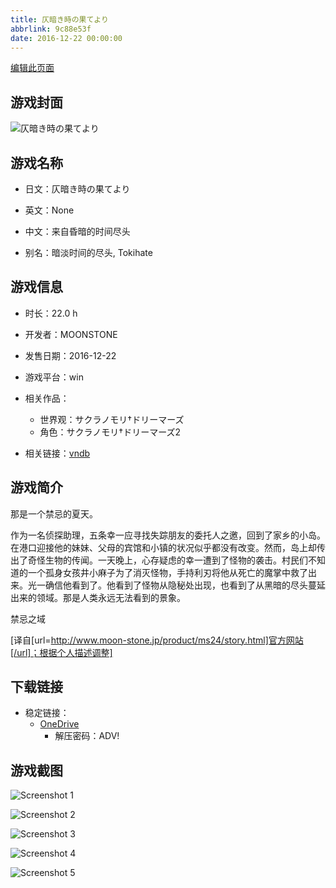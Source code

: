 ```yaml
---
title: 仄暗き時の果てより
abbrlink: 9c88e53f
date: 2016-12-22 00:00:00
---
```

[编辑此页面](https://github.com/ACG-3/ADV3-source/blob/main/source/_posts/games/%E4%BB%84%E6%9A%97%E3%81%8D%E6%99%82%E3%81%AE%E6%9E%9C%E3%81%A6%E3%82%88%E3%82%8A.md)

## 游戏封面

![仄暗き時の果てより](https://pan.timero.xyz/d/onedrive/img_lib_001/%E4%BB%84%E6%9A%97%E3%81%8D%E6%99%82%E3%81%AE%E6%9E%9C%E3%81%A6%E3%82%88%E3%82%8A_cover.avif)


## 游戏名称

- 日文：仄暗き時の果てより
- 英文：None
- 中文：来自昏暗的时间尽头

- 别名：暗淡时间的尽头, Tokihate


## 游戏信息

- 时长：22.0 h
- 开发者：MOONSTONE
- 发售日期：2016-12-22
- 游戏平台：win
- 相关作品：
   - 世界观：サクラノモリ†ドリーマーズ
   - 角色：サクラノモリ†ドリーマーズ2

- 相关链接：[vndb](https://vndb.org/v19974)


## 游戏简介

那是一个禁忌的夏天。

作为一名侦探助理，五条幸一应寻找失踪朋友的委托人之邀，回到了家乡的小岛。在港口迎接他的妹妹、父母的宾馆和小镇的状况似乎都没有改变。然而，岛上却传出了奇怪生物的传闻。一天晚上，心存疑虑的幸一遭到了怪物的袭击。村民们不知道的一个孤身女孩井小麻子为了消灭怪物，手持利刃将他从死亡的魔掌中救了出来。光一确信他看到了。他看到了怪物从隐秘处出现，也看到了从黑暗的尽头蔓延出来的领域。那是人类永远无法看到的景象。

禁忌之域

[译自[url=http://www.moon-stone.jp/product/ms24/story.html]官方网站[/url]；根据个人描述调整]


## 下载链接

- 稳定链接：
    - [OneDrive](https://pan.timero.xyz/onedrive/adv_lib_001/%E4%BB%84%E6%9A%97%E3%81%8D%E6%99%82%E3%81%AE%E6%9E%9C%E3%81%A6%E3%82%88%E3%82%8A)
        - 解压密码：ADV!



## 游戏截图


![Screenshot 1](https://pan.timero.xyz/d/onedrive/img_lib_001/%E4%BB%84%E6%9A%97%E3%81%8D%E6%99%82%E3%81%AE%E6%9E%9C%E3%81%A6%E3%82%88%E3%82%8A_Screenshot_1.avif)

![Screenshot 2](https://pan.timero.xyz/d/onedrive/img_lib_001/%E4%BB%84%E6%9A%97%E3%81%8D%E6%99%82%E3%81%AE%E6%9E%9C%E3%81%A6%E3%82%88%E3%82%8A_Screenshot_2.avif)

![Screenshot 3](https://pan.timero.xyz/d/onedrive/img_lib_001/%E4%BB%84%E6%9A%97%E3%81%8D%E6%99%82%E3%81%AE%E6%9E%9C%E3%81%A6%E3%82%88%E3%82%8A_Screenshot_3.avif)

![Screenshot 4](https://pan.timero.xyz/d/onedrive/img_lib_001/%E4%BB%84%E6%9A%97%E3%81%8D%E6%99%82%E3%81%AE%E6%9E%9C%E3%81%A6%E3%82%88%E3%82%8A_Screenshot_4.avif)

![Screenshot 5](https://pan.timero.xyz/d/onedrive/img_lib_001/%E4%BB%84%E6%9A%97%E3%81%8D%E6%99%82%E3%81%AE%E6%9E%9C%E3%81%A6%E3%82%88%E3%82%8A_Screenshot_5.avif)

